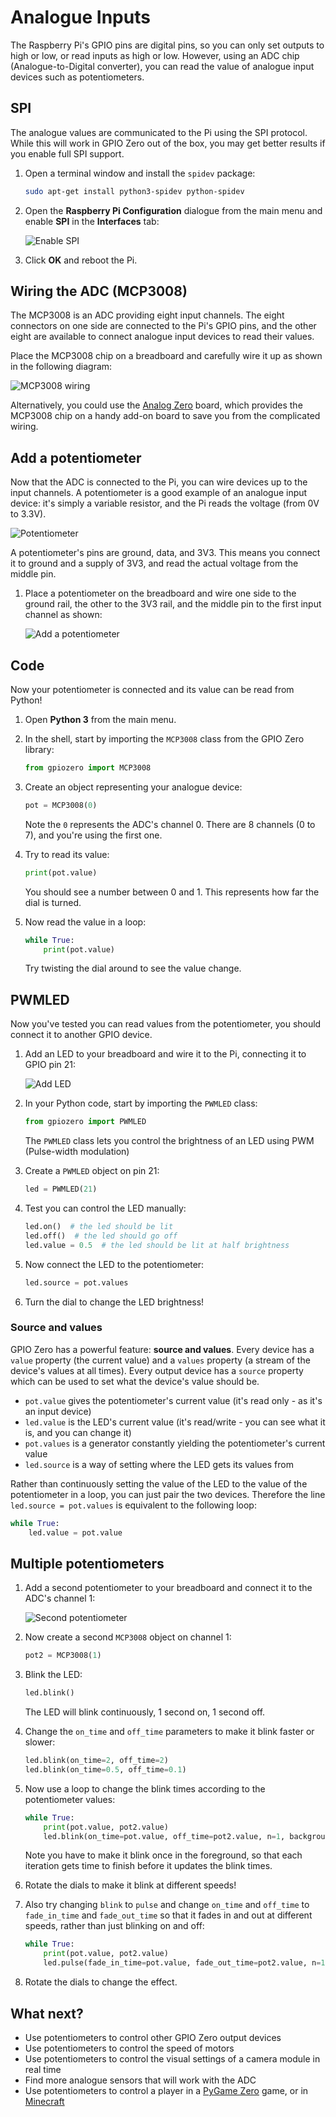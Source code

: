 # Analogue Inputs

The Raspberry Pi's GPIO pins are digital pins, so you can only set outputs to high or low, or read inputs as high or low. However, using an ADC chip (Analogue-to-Digital converter), you can read the value of analogue input devices such as potentiometers.

## SPI

The analogue values are communicated to the Pi using the SPI protocol. While this will work in GPIO Zero out of the box, you may get better results if you enable full SPI support.

1. Open a terminal window and install the `spidev` package:

    ```bash
    sudo apt-get install python3-spidev python-spidev
    ```

1. Open the **Raspberry Pi Configuration** dialogue from the main menu and enable **SPI** in the **Interfaces** tab:

    ![Enable SPI](images/rcgui.png)

1. Click **OK** and reboot the Pi.

## Wiring the ADC (MCP3008)

The MCP3008 is an ADC providing eight input channels. The eight connectors on one side are connected to the Pi's GPIO pins, and the other eight are available to connect analogue input devices to read their values.

Place the MCP3008 chip on a breadboard and carefully wire it up as shown in the following diagram:

![MCP3008 wiring](images/mcp3008.png)

Alternatively, you could use the [Analog Zero](http://rasp.io/analogzero/) board, which provides the MCP3008 chip on a handy add-on board to save you from the complicated wiring.

## Add a potentiometer

Now that the ADC is connected to the Pi, you can wire devices up to the input channels. A potentiometer is a good example of an analogue input device: it's simply a variable resistor, and the Pi reads the voltage (from 0V to 3.3V).

![Potentiometer](images/potentiometer.jpg)

A potentiometer's pins are ground, data, and 3V3. This means you connect it to ground and a supply of 3V3, and read the actual voltage from the middle pin.

1. Place a potentiometer on the breadboard and wire one side to the ground rail, the other to the 3V3 rail, and the middle pin to the first input channel as shown:

    ![Add a potentiometer](images/mcp3008-pot.png)

## Code

Now your potentiometer is connected and its value can be read from Python!

1. Open **Python 3** from the main menu.

1. In the shell, start by importing the `MCP3008` class from the GPIO Zero library:

    ```python
    from gpiozero import MCP3008
    ```

1. Create an object representing your analogue device:

    ```python
    pot = MCP3008(0)
    ```

    Note the `0` represents the ADC's channel 0. There are 8 channels (0 to 7), and you're using the first one.

1. Try to read its value:

    ```python
    print(pot.value)
    ```

    You should see a number between 0 and 1. This represents how far the dial is turned.

1. Now read the value in a loop:

    ```python
    while True:
        print(pot.value)
    ```

    Try twisting the dial around to see the value change.

## PWMLED

Now you've tested you can read values from the potentiometer, you should connect it to another GPIO device.

1. Add an LED to your breadboard and wire it to the Pi, connecting it to GPIO pin 21:

    ![Add LED](images/mcp3008-pot-led.png)

1. In your Python code, start by importing the `PWMLED` class:

    ```python
    from gpiozero import PWMLED
    ```

    The `PWMLED` class lets you control the brightness of an LED using PWM (Pulse-width modulation)

1. Create a `PWMLED` object on pin 21:

    ```python
    led = PWMLED(21)
    ```

1. Test you can control the LED manually:

    ```python
    led.on()  # the led should be lit
    led.off()  # the led should go off
    led.value = 0.5  # the led should be lit at half brightness
    ```

1. Now connect the LED to the potentiometer:

    ```python
    led.source = pot.values
    ```

1. Turn the dial to change the LED brightness!

### Source and values

GPIO Zero has a powerful feature: **source and values**. Every device has a `value` property (the current value) and a `values` property (a stream of the device's values at all times). Every output device has a `source` property which can be used to set what the device's value should be.

- `pot.value` gives the potentiometer's current value (it's read only - as it's an input device)
- `led.value` is the LED's current value (it's read/write - you can see what it is, and you can change it)
- `pot.values` is a generator constantly yielding the potentiometer's current value
- `led.source` is a way of setting where the LED gets its values from

Rather than continuously setting the value of the LED to the value of the potentiometer in a loop, you can just pair the two devices. Therefore the line `led.source = pot.values` is equivalent to the following loop:

```python
while True:
    led.value = pot.value
```

## Multiple potentiometers

1. Add a second potentiometer to your breadboard and connect it to the ADC's channel 1:

    ![Second potentiometer](images/mcp3008-2pots-led.png)

1. Now create a second `MCP3008` object on channel 1:

    ```python
    pot2 = MCP3008(1)
    ```

1. Blink the LED:

    ```python
    led.blink()
    ```

    The LED will blink continuously, 1 second on, 1 second off.

1. Change the `on_time` and `off_time` parameters to make it blink faster or slower:

    ```python
    led.blink(on_time=2, off_time=2)
    led.blink(on_time=0.5, off_time=0.1)
    ```

1. Now use a loop to change the blink times according to the potentiometer values:

    ```python
    while True:
        print(pot.value, pot2.value)
        led.blink(on_time=pot.value, off_time=pot2.value, n=1, background=False)
    ```

    Note you have to make it blink once in the foreground, so that each iteration gets time to finish before it updates the blink times.

1. Rotate the dials to make it blink at different speeds!

1. Also try changing `blink` to `pulse` and change `on_time` and `off_time` to `fade_in_time` and `fade_out_time` so that it fades in and out at different speeds, rather than just blinking on and off:

    ```python
    while True:
        print(pot.value, pot2.value)
        led.pulse(fade_in_time=pot.value, fade_out_time=pot2.value, n=1, background=False)
    ```

1. Rotate the dials to change the effect.

## What next?

- Use potentiometers to control other GPIO Zero output devices
- Use potentiometers to control the speed of motors
- Use potentiometers to control the visual settings of a camera module in real time
- Find more analogue sensors that will work with the ADC
- Use potentiometers to control a player in a [PyGame Zero](http://pygame-zero.readthedocs.io) game, or in [Minecraft](https://www.raspberrypi.org/learning/getting-started-with-minecraft-pi/)

